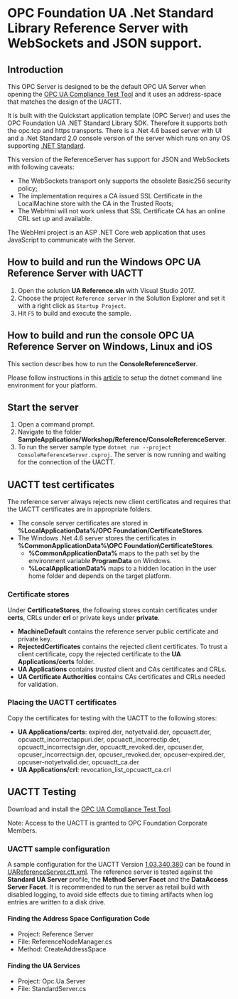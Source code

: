 # OPC Foundation UA .Net Standard Library Reference Server with WebSockets and JSON support.

## Introduction
This OPC Server is designed to be the default OPC UA Server when opening the [OPC UA Compliance Test Tool](https://opcfoundation.org/developer-tools/certification-test-tools/opc-ua-compliance-test-tool-uactt/) and it uses an address-space that matches the design of the UACTT. 

It is built with the Quickstart application template (OPC Server) and uses the OPC Foundation UA .NET Standard Library SDK. Therefore it supports both the opc.tcp and https transports. There is a .Net 4.6 based server with UI and a .Net Standard 2.0 console version of the server which runs on any OS supporting [.NET Standard](https://docs.microsoft.com/en-us/dotnet/articles/standard).

This version of the ReferenceServer has support for JSON and WebSockets with following caveats:
 * The WebSockets transport only supports the obsolete Basic256 security policy;
 * The implementation requires a CA issued SSL Certificate in the LocalMachine store with the CA in the Trusted Roots;
 * The WebHmi will not work unless that SSL Certificate CA has an online CRL set up and available.

The WebHmi project is an ASP .NET Core web application that uses JavaScript to communicate with the Server.

## How to build and run the Windows OPC UA Reference Server with UACTT
1. Open the solution **UA Reference.sln** with Visual Studio 2017.
2. Choose the project `Reference server` in the Solution Explorer and set it with a right click as `Startup Project`.
3. Hit `F5` to build and execute the sample.

## How to build and run the console OPC UA Reference Server on Windows, Linux and iOS
This section describes how to run the **ConsoleReferenceServer**.

Please follow instructions in this [article](https://aka.ms/dotnetcoregs) to setup the dotnet command line environment for your platform. 

## Start the server 
1. Open a command prompt.
2. Navigate to the folder **SampleApplications/Workshop/Reference/ConsoleReferenceServer**.
3. To run the server sample type `dotnet run --project ConsoleReferenceServer.csproj`. The server is now running and waiting for the connection of the UACTT. 

## UACTT test certificates
The reference server always rejects new client certificates and requires that the UACTT certificates are in appropriate folders. 
- The console server certificates are stored in **%LocalApplicationData%/OPC Foundation/CertificateStores**.
- The Windows .Net 4.6 server stores the certificates in **%CommonApplicationData%\OPC Foundation\CertificateStores**.
    - **%CommonApplicationData%** maps to the path set by the environment variable **ProgramData** on Windows.  
    - **%LocalApplicationData%** maps to a hidden location in the user home folder and depends on the target platform.

### Certificate stores
Under **CertificateStores**, the following stores contain certificates under **certs**, CRLs under **crl** or private keys under **private**.
- **MachineDefault** contains the reference server public certificate and private key.
- **RejectedCertificates** contains the rejected client certificates. To trust a client certificate, copy the rejected certificate to the **UA Applications/certs** folder.
- **UA Applications** contains *trusted* client and CAs certificates and CRLs.
- **UA Certificate Authorities** contains CAs certificates and CRLs needed for validation.

### Placing the UACTT certificates
Copy the certificates for testing with the UACTT to the following stores:
- **UA Applications/certs**: expired.der, notyetvalid.der, opcuactt.der, opcuactt_incorrectappuri.der, opcuactt_incorrectip.der, opcuactt_incorrectsign.der, opcuactt_revoked.der, opcuser.der, opcuser_incorrectsign.der, opcuser_revoked.der, opcuser-expired.der, opcuser-notyetvalid.der, opcuactt_ca.der
- **UA Applications/crl**: revocation_list_opcuactt_ca.crl

## UACTT Testing
Download and install the [OPC UA Compliance Test Tool](https://opcfoundation.org/developer-tools/certification-test-tools/ua-compliance-test-tool-uactt/). 

Note: Access to the UACTT is granted to OPC Foundation Corporate Members.

### UACTT sample configuration
A sample configuration for the UACTT Version [1.03.340.380](https://opcfoundation.org/developer-tools/certification-test-tools/ua-compliance-test-tool-uactt/) can be found in [UAReferenceServer.ctt.xml](UAReferenceServer.ctt.xml). The reference server is tested against the **Standard UA Server** profile, the **Method Server Facet** and the **DataAccess Server Facet**. It is recommended to run the server as retail build with disabled logging, to avoid side effects due to timing artifacts when log entries are written to a disk drive. 

#### Finding the Address Space Configuration Code
- Project: Reference Server
- File: ReferenceNodeManager.cs
- Method: CreateAddressSpace

#### Finding the UA Services
- Project: Opc.Ua.Server
- File: StandardServer.cs


